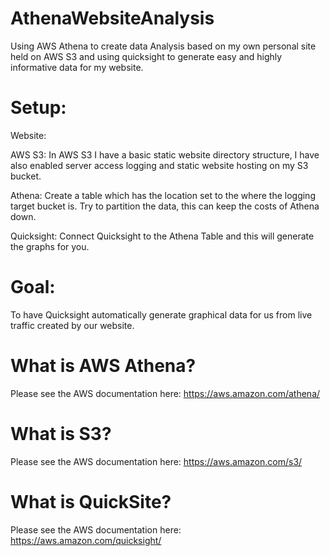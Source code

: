 # AthenaWebsiteAnalysis
Using AWS Athena to create data Analysis based on my own personal site held on AWS S3 and using quicksight to generate easy and highly informative data for my website. 

# Setup:
  Website:
  
  AWS S3:
  In AWS S3 I have a basic static website directory structure, I have also enabled server access logging and static website   hosting on my S3 bucket.
  
  Athena:
   Create a table which has the location set to the where the logging target bucket is. Try to partition the data, this can keep the costs of Athena down.
    
 Quicksight:
 Connect Quicksight to the Athena Table and this will generate the graphs for you.
 
 # Goal:
 To have Quicksight automatically generate graphical data for us from live traffic created by our website.
  

# What is AWS Athena?
Please see the AWS documentation here: https://aws.amazon.com/athena/

# What is S3?
Please see the AWS documentation here: https://aws.amazon.com/s3/

# What is QuickSite?
Please see the AWS documentation here: https://aws.amazon.com/quicksight/
